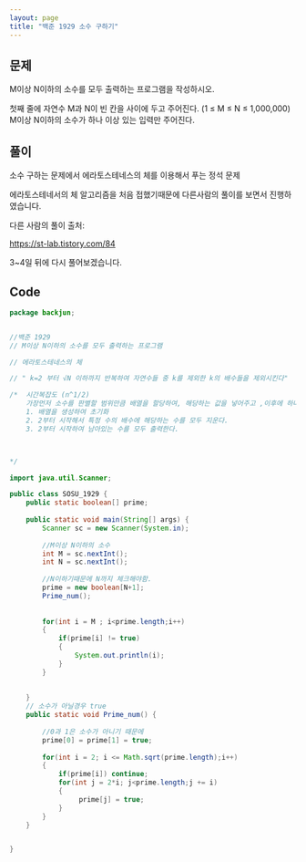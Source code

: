 ```yaml
---
layout: page
title: "백준 1929 소수 구하기"
---
```




## 문제

M이상 N이하의 소수를 모두 출력하는 프로그램을 작성하시오.



첫째 줄에 자연수 M과 N이 빈 칸을 사이에 두고 주어진다. (1 ≤ M ≤ N ≤ 1,000,000) M이상 N이하의 소수가 하나 이상 있는 입력만 주어진다.





## 풀이

소수 구하는 문제에서 에라토스테네스의 체를 이용해서 푸는 정석 문제

에라토스테네서의 체 알고리즘을 처음 접했기때문에 다른사람의 풀이를 보면서 진행하였습니다.

다른 사람의 풀이 출처:

https://st-lab.tistory.com/84

3~4일 뒤에 다시 풀어보겠습니다.





## Code

```java
package backjun;


//백준 1929
// M이상 N이하의 소수를 모두 출력하는 프로그램

// 에라토스테네스의 체

// " k=2 부터 √N 이하까지 반복하여 자연수들 중 k를 제외한 k의 배수들을 제외시킨다"

/*  시간복잡도 (n^1/2)
	가장먼저 소수를 판별할 범위만큼 배열을 할당하여, 해당하는 값을 넣어주고 ,이후에 하나씩 지워가는 방법
	1. 배열을 생성하여 초기화
	2. 2부터 시작해서 특정 수의 배수에 해당하는 수를 모두 지운다.
	3. 2부터 시작하여 남아있는 수를 모두 출력한다.



*/

import java.util.Scanner;

public class SOSU_1929 {
	public static boolean[] prime;
	
	public static void main(String[] args) {
		Scanner sc = new Scanner(System.in);
		
		//M이상 N이하의 소수
		int M = sc.nextInt();
		int N = sc.nextInt();
		
		//N이하기때문에 N까지 체크해야함.
		prime = new boolean[N+1];
		Prime_num();
		
		
		for(int i = M ; i<prime.length;i++)
		{
			if(prime[i] != true)
			{
				System.out.println(i);
			}
		}
		
		
	}
	// 소수가 아닐경우 true
	public static void Prime_num() {
		
		//0과 1은 소수가 아니기 때문에
		prime[0] = prime[1] = true;
		
		for(int i = 2; i <= Math.sqrt(prime.length);i++)
		{
			if(prime[i]) continue;
			for(int j = 2*i; j<prime.length;j += i)
			{
				 prime[j] = true;
			}
		}
	}


}

```

